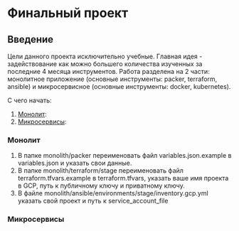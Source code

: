 # Финальный проект

## Введение

Цели данного проекта исключительно учебные. Главная идея - задействование как можно большего количества изученных за последние 4 месяца инструментов. Работа разделена на 2 части: монолитное приложение (основные инструменты: packer, terraform, ansible) и микросервисное (основные инструменты: docker, kubernetes).

С чего начать:

1. [Монолит](Монолит):
2. [Микросервисы](Микросервисы):


### Монолит

1. В папке monolith/packer переименовать файл variables.json.example в variables.json и указать свои данные.
2. В папке monolith/terraform/stage переименовать файл terraform.tfvars.example в terraform.tfvars, указать ваше имя проекта в GCP, путь к публичному ключу и приватному ключу.
3. В файле monolith/ansible/environments/stage/inventory.gcp.yml указать свой проект и путь к service_account_file

### Микросервисы
